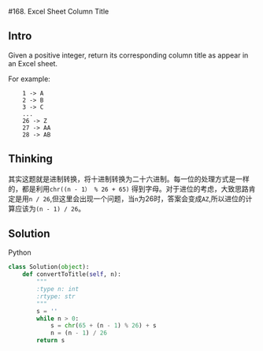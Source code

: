 #168. Excel Sheet Column Title

## Intro

Given a positive integer, return its corresponding column title as appear in an Excel sheet.

For example:

```
	1 -> A
    2 -> B
    3 -> C
    ...
    26 -> Z
    27 -> AA
    28 -> AB
```

## Thinking

其实这题就是进制转换，将十进制转换为二十六进制。每一位的处理方式是一样的，都是利用`chr((n - 1） % 26 + 65)` 得到字母。对于进位的考虑，大致思路肯定是用`n / 26`,但这里会出现一个问题，当`n`为26时，答案会变成`AZ`,所以进位的计算应该为`(n - 1) / 26`。

## Solution

Python

```python
class Solution(object):
    def convertToTitle(self, n):
        """
        :type n: int
        :rtype: str
        """
        s = ''
        while n > 0:
            s = chr(65 + (n - 1) % 26) + s
            n = (n - 1) / 26
        return s
```
 
